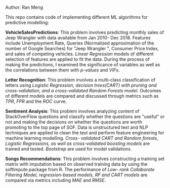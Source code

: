 Author: Ran Meng

This repo contains code of implementing different ML algorithms for predictive modelling:  

**VehicleSalesPredictions**:  This problem involves predicting monthly sales of Jeep Wrangler with data available from Jan 2010- Dec 2018. Features include Unemployment Rate, Queries (Normalized approximation of the number of Google Searches) for "Jeep Wrangler ", Consumer Price Index, and sales of competing vehicles. *Linear Regression* models of different selection of features are applied to fit the data. During the process of making the predictions, I examined the significance of variables as well as the correlations between them with *p-values* and *VIFs*. 


**Letter Recognition**: This problem involves a multi-class classification of letters using *Logistic Regression, decision trees(CART) with pruning and cross-validation, and a cross-validated Random Forests model*. Outcomes of different models are compared and discussed through metrics such as *TPR*, *FPR* and the *ROC* curve.

**Sentiment Analysis**: This problem involves analyzing content of StackOverFlow questions and classify whether the questions are "useful" or not and making the decisions on whether the questions are worth promoting to the top page of SOF. Data is unstructured text and NLP techniques are applied to clean the text and perform feature engineering for machine learning modelling.  *Cross- validated CART and Random forests, Logistic Regressions, as well as cross-validated boosting models* are trained and tested. *Bootstrap* are used for model validations.  

**Songs Recommendations**: This problem involves constructing a training set matrix with imputation based on observed training data by using the softImpute package from R. The performance of *Low- rank Collaborate Filtering Model, regression-based models, RF and CART models* are compared via metrics including *MAE* and *RMSE*. 
